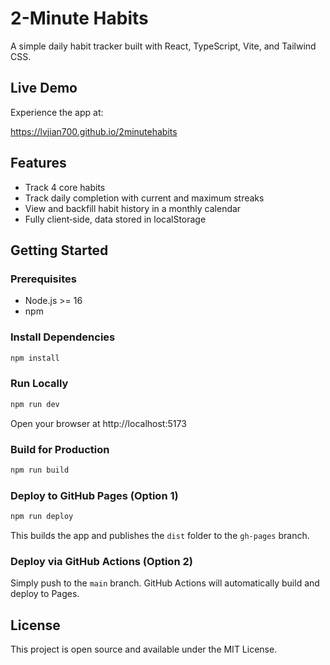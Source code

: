 # 2-Minute Habits

A simple daily habit tracker built with React, TypeScript, Vite, and Tailwind CSS.

## Live Demo

Experience the app at:

https://lvjian700.github.io/2minutehabits

## Features

- Track 4 core habits
- Track daily completion with current and maximum streaks
- View and backfill habit history in a monthly calendar
- Fully client‑side, data stored in localStorage

## Getting Started

### Prerequisites

- Node.js >= 16
- npm

### Install Dependencies

```bash
npm install
```

### Run Locally

```bash
npm run dev
```

Open your browser at http://localhost:5173

### Build for Production

```bash
npm run build
```

### Deploy to GitHub Pages (Option 1)

```bash
npm run deploy
```

This builds the app and publishes the `dist` folder to the `gh-pages` branch.

### Deploy via GitHub Actions (Option 2)

Simply push to the `main` branch. GitHub Actions will automatically build and deploy to Pages.

## License

This project is open source and available under the MIT License.
